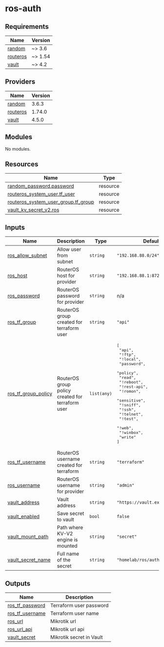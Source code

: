# ros-auth

<!-- BEGIN_TF_DOCS -->
## Requirements

| Name | Version |
|------|---------|
| <a name="requirement_random"></a> [random](#requirement\_random) | ~> 3.6 |
| <a name="requirement_routeros"></a> [routeros](#requirement\_routeros) | ~> 1.54 |
| <a name="requirement_vault"></a> [vault](#requirement\_vault) | ~> 4.2 |

## Providers

| Name | Version |
|------|---------|
| <a name="provider_random"></a> [random](#provider\_random) | 3.6.3 |
| <a name="provider_routeros"></a> [routeros](#provider\_routeros) | 1.74.0 |
| <a name="provider_vault"></a> [vault](#provider\_vault) | 4.5.0 |

## Modules

No modules.

## Resources

| Name | Type |
|------|------|
| [random_password.password](https://registry.terraform.io/providers/hashicorp/random/latest/docs/resources/password) | resource |
| [routeros_system_user.tf_user](https://registry.terraform.io/providers/terraform-routeros/routeros/latest/docs/resources/system_user) | resource |
| [routeros_system_user_group.tf_group](https://registry.terraform.io/providers/terraform-routeros/routeros/latest/docs/resources/system_user_group) | resource |
| [vault_kv_secret_v2.ros](https://registry.terraform.io/providers/vault/latest/docs/resources/kv_secret_v2) | resource |

## Inputs

| Name | Description | Type | Default | Required |
|------|-------------|------|---------|:--------:|
| <a name="input_ros_allow_subnet"></a> [ros\_allow\_subnet](#input\_ros\_allow\_subnet) | Allow user from subnet | `string` | `"192.168.88.0/24"` | no |
| <a name="input_ros_host"></a> [ros\_host](#input\_ros\_host) | RouterOS host for provider | `string` | `"192.168.88.1:8728"` | no |
| <a name="input_ros_password"></a> [ros\_password](#input\_ros\_password) | RouterOS password for provider | `string` | n/a | yes |
| <a name="input_ros_tf_group"></a> [ros\_tf\_group](#input\_ros\_tf\_group) | RouterOS group  created for terraform user | `string` | `"api"` | no |
| <a name="input_ros_tf_group_policy"></a> [ros\_tf\_group\_policy](#input\_ros\_tf\_group\_policy) | RouterOS group policy created for terraform user | `list(any)` | <pre>[<br>  "api",<br>  "!ftp",<br>  "!local",<br>  "password",<br>  "policy",<br>  "read",<br>  "!reboot",<br>  "!rest-api",<br>  "!romon",<br>  "sensitive",<br>  "!sniff",<br>  "!ssh",<br>  "!telnet",<br>  "!test",<br>  "!web",<br>  "!winbox",<br>  "write"<br>]</pre> | no |
| <a name="input_ros_tf_username"></a> [ros\_tf\_username](#input\_ros\_tf\_username) | RouterOS username created for terraform | `string` | `"terraform"` | no |
| <a name="input_ros_username"></a> [ros\_username](#input\_ros\_username) | RouterOS username for provider | `string` | `"admin"` | no |
| <a name="input_vault_address"></a> [vault\_address](#input\_vault\_address) | Vault address | `string` | `"https://vault.example.com/"` | no |
| <a name="input_vault_enabled"></a> [vault\_enabled](#input\_vault\_enabled) | Save secret to vault | `bool` | `false` | no |
| <a name="input_vault_mount_path"></a> [vault\_mount\_path](#input\_vault\_mount\_path) | Path where KV-V2 engine is mounted | `string` | `"secret"` | no |
| <a name="input_vault_secret_name"></a> [vault\_secret\_name](#input\_vault\_secret\_name) | Full name of the secret | `string` | `"homelab/ros/auth"` | no |

## Outputs

| Name | Description |
|------|-------------|
| <a name="output_ros_tf_password"></a> [ros\_tf\_password](#output\_ros\_tf\_password) | Terraform user password |
| <a name="output_ros_tf_username"></a> [ros\_tf\_username](#output\_ros\_tf\_username) | Terraform user name |
| <a name="output_ros_url"></a> [ros\_url](#output\_ros\_url) | Mikrotik url |
| <a name="output_ros_url_api"></a> [ros\_url\_api](#output\_ros\_url\_api) | Mikrotik url api |
| <a name="output_vault_secret"></a> [vault\_secret](#output\_vault\_secret) | Mikrotik secret in Vault |
<!-- END_TF_DOCS -->
